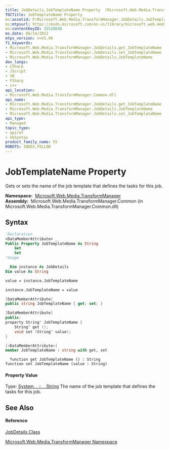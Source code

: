 ```yaml
---
title: JobDetails.JobTemplateName Property  (Microsoft.Web.Media.TransformManager)
TOCTitle: JobTemplateName Property
ms:assetid: P:Microsoft.Web.Media.TransformManager.JobDetails.JobTemplateName
ms:mtpsurl: https://msdn.microsoft.com/en-us/library/microsoft.web.media.transformmanager.jobdetails.jobtemplatename(v=VS.90)
ms:contentKeyID: 35520640
ms.date: 06/14/2012
mtps_version: v=VS.90
f1_keywords:
- Microsoft.Web.Media.TransformManager.JobDetails.get_JobTemplateName
- Microsoft.Web.Media.TransformManager.JobDetails.set_JobTemplateName
- Microsoft.Web.Media.TransformManager.JobDetails.JobTemplateName
dev_langs:
- CSharp
- JScript
- VB
- FSharp
- c++
api_location:
- Microsoft.Web.Media.TransformManager.Common.dll
api_name:
- Microsoft.Web.Media.TransformManager.JobDetails.get_JobTemplateName
- Microsoft.Web.Media.TransformManager.JobDetails.JobTemplateName
- Microsoft.Web.Media.TransformManager.JobDetails.set_JobTemplateName
api_type:
- Managed
topic_type:
- apiref
- kbSyntax
product_family_name: VS
ROBOTS: INDEX,FOLLOW
---
```


# JobTemplateName Property

Gets or sets the name of the job template that defines the tasks for this job.

**Namespace:**  [Microsoft.Web.Media.TransformManager](microsoft-web-media-transformmanager-namespace.md)  
**Assembly:**  Microsoft.Web.Media.TransformManager.Common (in Microsoft.Web.Media.TransformManager.Common.dll)

## Syntax

``` vb
'Declaration
<DataMemberAttribute> _
Public Property JobTemplateName As String
    Get
    Set
'Usage

  Dim instance As JobDetails
Dim value As String

value = instance.JobTemplateName

instance.JobTemplateName = value
```

``` csharp
[DataMemberAttribute]
public string JobTemplateName { get; set; }
```

``` c++
[DataMemberAttribute]
public:
property String^ JobTemplateName {
    String^ get ();
    void set (String^ value);
}
```

``` fsharp
[<DataMemberAttribute>]
member JobTemplateName : string with get, set
```

``` jscript
  function get JobTemplateName () : String
function set JobTemplateName (value : String)
```

#### Property Value

Type: [System. . :: . .String](https://msdn.microsoft.com/en-us/library/s1wwdcbf\(v=vs.90\))  
The name of the job template that defines the tasks for this job.  

## See Also

#### Reference

[JobDetails Class](jobdetails-class-microsoft-web-media-transformmanager.md)

[Microsoft.Web.Media.TransformManager Namespace](microsoft-web-media-transformmanager-namespace.md)

